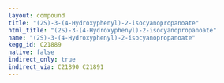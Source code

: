 ```yaml
---
layout: compound
title: "(2S)-3-(4-Hydroxyphenyl)-2-isocyanopropanoate"
html_title: "(2S)-3-(4-Hydroxyphenyl)-2-isocyanopropanoate"
name: "(2S)-3-(4-Hydroxyphenyl)-2-isocyanopropanoate"
kegg_id: C21889
native: false
indirect_only: true
indirect_via: C21890 C21891
---
```

